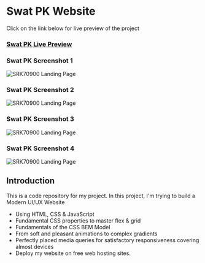 # Swat PK Website

Click on the link below for live preview of the project
### [Swat PK Live Preview](https://swatpk.netlify.app/)

### Swat PK Screenshot 1
![SRK70900 Landing Page](https://github.com/SRK70900/TravelToSwat/blob/master/Screenshot%20(11).png)



### Swat PK Screenshot 2
![SRK70900 Landing Page](https://github.com/SRK70900/TravelToSwat/blob/master/Screenshot%20(12).png)



### Swat PK Screenshot 3
![SRK70900 Landing Page](https://github.com/SRK70900/TravelToSwat/blob/master/Screenshot%20(13).png)



### Swat PK Screenshot 4
![SRK70900 Landing Page](https://github.com/SRK70900/TravelToSwat/blob/master/Screenshot%20(14).png)

## Introduction

This is a code repository for my project. In this project, I'm trying to build a Modern UI/UX Website

- Using HTML, CSS & JavaScript
- Fundamental CSS properties to master flex & grid
- Fundamentals of the CSS BEM Model
- From soft and pleasant animations to complex gradients
- Perfectly placed media queries for satisfactory responsiveness covering almost devices
- Deploy my website on free web hosting sites.
